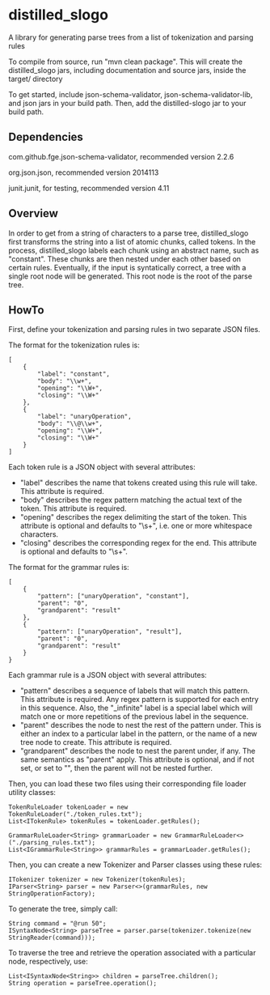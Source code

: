 distilled_slogo
===============

A library for generating parse trees from a list of tokenization and parsing rules

To compile from source, run "mvn clean package". This will create the distilled_slogo jars, including documentation and source jars, inside the target/ directory

To get started, include json-schema-validator, json-schema-validator-lib, and json jars in your build path. Then, add the distilled-slogo jar to your build path.

Dependencies
------------

com.github.fge.json-schema-validator, recommended version 2.2.6

org.json.json, recommended version 2014113

junit.junit, for testing, recommended version 4.11

Overview
--------

In order to get from a string of characters to a parse tree, distilled_slogo first transforms the string into a list of atomic chunks, called tokens. In the process, distilled_slogo labels each chunk using an abstract name, such as "constant". These chunks are then nested under each other based on certain rules. Eventually, if the input is syntatically correct, a tree with a single root node will be generated. This root node is the root of the parse tree.

HowTo
-----
First, define your tokenization and parsing rules in two separate JSON files.

The format for the tokenization rules is:

    [
        {
            "label": "constant",
            "body": "\\w+",
            "opening": "\\W+",
            "closing": "\\W+"
        },
        {
            "label": "unaryOperation",
            "body": "\\@\\w+",
            "opening": "\\W+",
            "closing": "\\W+"
        }
    ]

Each token rule is a JSON object with several attributes:
-   "label" describes the name that tokens created using this rule will take. This attribute is required.
-   "body" describes the regex pattern matching the actual text of the token. This attribute is required.
-   "opening" describes the regex delimiting the start of the token. This attribute is optional and defaults to "\\s+", i.e. one or more whitespace characters.
-   "closing" describes the corresponding regex for the end. This attribute is optional and defaults to "\\s+".

The format for the grammar rules is:

    [
        {
            "pattern": ["unaryOperation", "constant"],
            "parent": "0",
            "grandparent": "result"
        },
        {
            "pattern": ["unaryOperation", "result"],
            "parent": "0",
            "grandparent": "result"
        }
    }

Each grammar rule is a JSON object with several attributes:
-   "pattern" describes a sequence of labels that will match this pattern. This attribute is required. Any regex pattern is supported for each entry in this sequence. Also, the "\_infinite" label is a special label which will match one or more repetitions of the previous label in the sequence.
-   "parent" describes the node to nest the rest of the pattern under. This is either an index to a particular label in the pattern, or the name of a new tree node to create. This attribute is required.
-   "grandparent" describes the node to nest the parent under, if any. The same semantics as "parent" apply. This attribute is optional, and if not set, or set to "", then the parent will not be nested further.

Then, you can load these two files using their corresponding file loader utility classes:

    TokenRuleLoader tokenLoader = new TokenRuleLoader("./token_rules.txt");
    List<ITokenRule> tokenRules = tokenLoader.getRules();

    GrammarRuleLoader<String> grammarLoader = new GrammarRuleLoader<>("./parsing_rules.txt");
    List<IGrammarRule<String>> grammarRules = grammarLoader.getRules();

Then, you can create a new Tokenizer and Parser classes using these rules:

    ITokenizer tokenizer = new Tokenizer(tokenRules);
    IParser<String> parser = new Parser<>(grammarRules, new StringOperationFactory);

To generate the tree, simply call:

    String command = "@run 50";
    ISyntaxNode<String> parseTree = parser.parse(tokenizer.tokenize(new StringReader(command)));

To traverse the tree and retrieve the operation associated with a particular node, respectively, use:

    List<ISyntaxNode<String>> children = parseTree.children();
    String operation = parseTree.operation();

